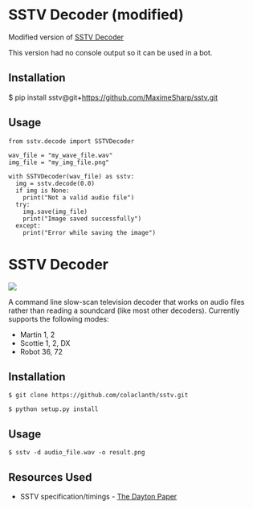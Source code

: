 SSTV Decoder (modified)
============
Modified version of [SSTV Decoder](https://github.com/colaclanth/sstv)

This version had no console output so it can be used in a bot.


Installation
------------
$ pip install sstv@git+https://github.com/MaximeSharp/sstv.git


Usage
-----
```
from sstv.decode import SSTVDecoder

wav_file = "my_wave_file.wav"
img_file = "my_img_file.png"

with SSTVDecoder(wav_file) as sstv:
  img = sstv.decode(0.0)
  if img is None:
    print("Not a valid audio file")
  try:
    img.save(img_file)
    print("Image saved successfully")
  except:
    print("Error while saving the image")
```


SSTV Decoder
============

![](https://raw.githubusercontent.com/colaclanth/sstv/master/examples/m1.png)

A command line slow-scan television decoder that works on audio files rather than reading a soundcard (like most other decoders).
Currently supports the following modes:
* Martin 1, 2
* Scottie 1, 2, DX
* Robot 36, 72

Installation
------------

```
$ git clone https://github.com/colaclanth/sstv.git

$ python setup.py install
```

Usage
-----

```
$ sstv -d audio_file.wav -o result.png
```

Resources Used
--------------

* SSTV specification/timings - [The Dayton Paper](http://webcache.googleusercontent.com/search?q=cache:GzP65FlYEtwJ:www.barberdsp.com/downloads/Dayton%2520Paper.pdf)

